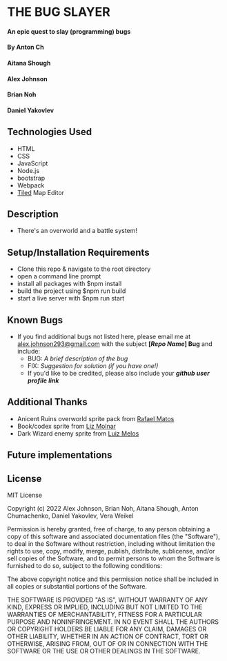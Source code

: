 # THE BUG SLAYER

#### An epic quest to slay (programming) bugs

#### By Anton Ch
#### Aitana Shough
#### Alex Johnson
#### Brian Noh
#### Daniel Yakovlev


## Technologies Used

* HTML
* CSS
* JavaScript
* Node.js
* bootstrap
* Webpack
* [Tiled](https://www.mapeditor.org/) Map Editor


## Description
* There's an overworld and a battle system!


## Setup/Installation Requirements

* Clone this repo & navigate to the root directory
* open a command line prompt
* install all packages with $npm install
* build the project using $npm run build
* start a live server with $npm run start


## Known Bugs

* If you find additional bugs not listed here, please email me at alex.johnson293@gmail.com with the subject **[_Repo Name_] Bug** and include:
  * BUG: _A brief description of the bug_
  * FIX: _Suggestion for solution (if you have one!)_
  * If you'd like to be credited, please also include your **_github user profile link_**

## Additional Thanks

* Anicent Ruins overworld sprite pack from [Rafael Matos](https://rafaelmatos.itch.io/epic-rpg-world-pack-free-demo-ancient-ruins)
* Book/codex sprite from [Liz Molnar](https://raventale.itch.io/daily-doodles-pixelart-asset-pack)
* Dark Wizard enemy sprite from [Luiz Melos](https://luizmelo.itch.io/evil-wizard-2)

## Future implementations


## License
MIT License

Copyright (c) 2022 Alex Johnson, Brian Noh, Aitana Shough, Anton Chumachenko, Daniel Yakovlev, Vera Weikel

Permission is hereby granted, free of charge, to any person obtaining a copy
of this software and associated documentation files (the "Software"), to deal
in the Software without restriction, including without limitation the rights
to use, copy, modify, merge, publish, distribute, sublicense, and/or sell
copies of the Software, and to permit persons to whom the Software is
furnished to do so, subject to the following conditions:

The above copyright notice and this permission notice shall be included in all
copies or substantial portions of the Software.

THE SOFTWARE IS PROVIDED "AS IS", WITHOUT WARRANTY OF ANY KIND, EXPRESS OR IMPLIED, 
INCLUDING BUT NOT LIMITED TO THE WARRANTIES OF MERCHANTABILITY, FITNESS FOR A PARTICULAR 
PURPOSE AND NONINFRINGEMENT. IN NO EVENT SHALL THE AUTHORS OR COPYRIGHT HOLDERS 
BE LIABLE FOR ANY CLAIM, DAMAGES OR OTHER LIABILITY, WHETHER IN AN ACTION OF CONTRACT,
TORT OR OTHERWISE, ARISING FROM, OUT OF OR IN CONNECTION WITH THE SOFTWARE OR THE USE
OR OTHER DEALINGS IN THE SOFTWARE.
